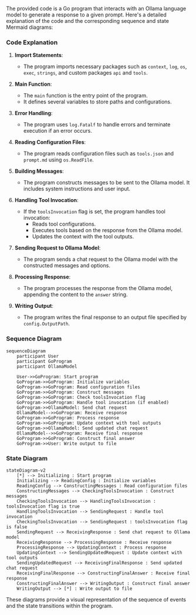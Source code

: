 The provided code is a Go program that interacts with an Ollama language model to generate a response to a given prompt. Here's a detailed explanation of the code and the corresponding sequence and state Mermaid diagrams:

### Code Explanation

1. **Import Statements**:
   - The program imports necessary packages such as `context`, `log`, `os`, `exec`, `strings`, and custom packages `api` and `tools`.

2. **Main Function**:
   - The `main` function is the entry point of the program.
   - It defines several variables to store paths and configurations.

3. **Error Handling**:
   - The program uses `log.Fatalf` to handle errors and terminate execution if an error occurs.

4. **Reading Configuration Files**:
   - The program reads configuration files such as `tools.json` and `prompt.md` using `os.ReadFile`.

5. **Building Messages**:
   - The program constructs messages to be sent to the Ollama model. It includes system instructions and user input.

6. **Handling Tool Invocation**:
   - If the `toolsInvocation` flag is set, the program handles tool invocation:
     - Reads tool configurations.
     - Executes tools based on the response from the Ollama model.
     - Updates the context with the tool outputs.

7. **Sending Request to Ollama Model**:
   - The program sends a chat request to the Ollama model with the constructed messages and options.

8. **Processing Response**:
   - The program processes the response from the Ollama model, appending the content to the `answer` string.

9. **Writing Output**:
   - The program writes the final response to an output file specified by `config.OutputPath`.

### Sequence Diagram

```mermaid
sequenceDiagram
    participant User
    participant GoProgram
    participant OllamaModel

    User->>GoProgram: Start program
    GoProgram->>GoProgram: Initialize variables
    GoProgram->>GoProgram: Read configuration files
    GoProgram->>GoProgram: Construct messages
    GoProgram->>GoProgram: Check toolsInvocation flag
    GoProgram->>GoProgram: Handle tool invocation (if enabled)
    GoProgram->>OllamaModel: Send chat request
    OllamaModel-->>GoProgram: Receive response
    GoProgram->>GoProgram: Process response
    GoProgram->>GoProgram: Update context with tool outputs
    GoProgram->>OllamaModel: Send updated chat request
    OllamaModel-->>GoProgram: Receive final response
    GoProgram->>GoProgram: Construct final answer
    GoProgram->>User: Write output to file
```

### State Diagram

```mermaid
stateDiagram-v2
    [*] --> Initializing : Start program
    Initializing --> ReadingConfig : Initialize variables
    ReadingConfig --> ConstructingMessages : Read configuration files
    ConstructingMessages --> CheckingToolsInvocation : Construct messages
    CheckingToolsInvocation --> HandlingToolsInvocation : toolsInvocation flag is true
    HandlingToolsInvocation --> SendingRequest : Handle tool invocation
    CheckingToolsInvocation --> SendingRequest : toolsInvocation flag is false
    SendingRequest --> ReceivingResponse : Send chat request to Ollama model
    ReceivingResponse --> ProcessingResponse : Receive response
    ProcessingResponse --> UpdatingContext : Process response
    UpdatingContext --> SendingUpdatedRequest : Update context with tool outputs
    SendingUpdatedRequest --> ReceivingFinalResponse : Send updated chat request
    ReceivingFinalResponse --> ConstructingFinalAnswer : Receive final response
    ConstructingFinalAnswer --> WritingOutput : Construct final answer
    WritingOutput --> [*] : Write output to file
```

These diagrams provide a visual representation of the sequence of events and the state transitions within the program.